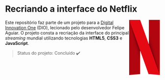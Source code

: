 # Recriando a interface do Netflix

<img src="imagens/netflix-logo.png" alt="netflix" width="100" align="right" />Este repositório faz parte de um projeto para a <u>Digital Innovation One</u> (DIO), lecionado pelo desenvolvedor Felipe Aguiar.  O projeto consta a recriação da interface do principal *streaming* mundial utilizando tecnologias **HTML5**, **CSS3** e **JavaScript**. 



> Status do projeto:  Concluído :heavy_check_mark:



